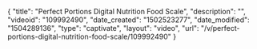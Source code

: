 {
    "title": "Perfect Portions Digital Nutrition Food Scale",
    "description": "",
    "videoid": "109992490",
    "date_created": "1502523277",
    "date_modified": "1504289136",
    "type": "captivate",
    "layout": "video",
    "url": "\/v\/perfect-portions-digital-nutrition-food-scale\/109992490"
}